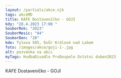 ```yaml
---
layout: /partials/akce.njk
tags: akceMD
title: KAFE Dostaveníčko - GOJI
kdy: "28.4.2023 17:00 "
SouborRok: "2023"
SouborMesic: "04"
SouborDen: "28"
kde: Tylova 505, Dvůr Králové nad Labem
foto: /images/akce/goji-1-.jpg
alt: pozvánka na akci
myTags: HudbaDivadlo ProDospele Ostatni duben2023
---
```

KAFE Dostaveníčko - GOJI